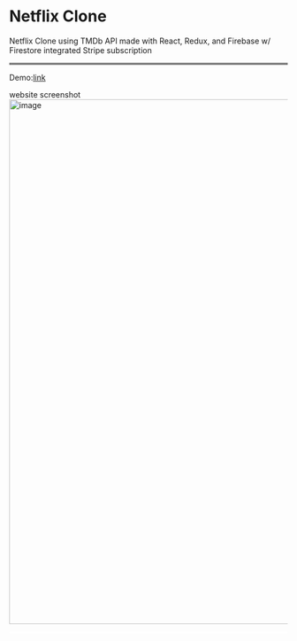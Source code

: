 <h1>Netflix Clone</h1>
Netflix Clone using TMDb API made with React, Redux, and Firebase w/ Firestore integrated Stripe subscription
<p style="height:4px;background:gray;width:100%"></d >

Demo:[link ](https://netflix-clone-498b9.web.app/)

website screenshot
<img width="947" alt="image" src="https://user-images.githubusercontent.com/77539723/197736077-ff470eca-7ab9-4fb8-b5db-69489066a1e7.png">

<p style="border-bottom:3px solid #fff"></d >
